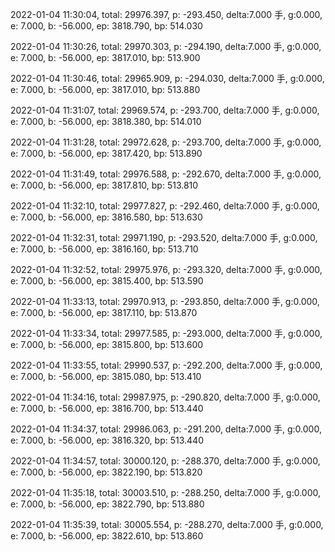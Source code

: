 2022-01-04 11:30:04, total: 29976.397, p: -293.450, delta:7.000 手, g:0.000, e: 7.000, b: -56.000, ep: 3818.790, bp: 514.030

2022-01-04 11:30:26, total: 29970.303, p: -294.190, delta:7.000 手, g:0.000, e: 7.000, b: -56.000, ep: 3817.010, bp: 513.900

2022-01-04 11:30:46, total: 29965.909, p: -294.030, delta:7.000 手, g:0.000, e: 7.000, b: -56.000, ep: 3817.010, bp: 513.880

2022-01-04 11:31:07, total: 29969.574, p: -293.700, delta:7.000 手, g:0.000, e: 7.000, b: -56.000, ep: 3818.380, bp: 514.010

2022-01-04 11:31:28, total: 29972.628, p: -293.700, delta:7.000 手, g:0.000, e: 7.000, b: -56.000, ep: 3817.420, bp: 513.890

2022-01-04 11:31:49, total: 29976.588, p: -292.670, delta:7.000 手, g:0.000, e: 7.000, b: -56.000, ep: 3817.810, bp: 513.810

2022-01-04 11:32:10, total: 29977.827, p: -292.460, delta:7.000 手, g:0.000, e: 7.000, b: -56.000, ep: 3816.580, bp: 513.630

2022-01-04 11:32:31, total: 29971.190, p: -293.520, delta:7.000 手, g:0.000, e: 7.000, b: -56.000, ep: 3816.160, bp: 513.710

2022-01-04 11:32:52, total: 29975.976, p: -293.320, delta:7.000 手, g:0.000, e: 7.000, b: -56.000, ep: 3815.400, bp: 513.590

2022-01-04 11:33:13, total: 29970.913, p: -293.850, delta:7.000 手, g:0.000, e: 7.000, b: -56.000, ep: 3817.110, bp: 513.870

2022-01-04 11:33:34, total: 29977.585, p: -293.000, delta:7.000 手, g:0.000, e: 7.000, b: -56.000, ep: 3815.800, bp: 513.600

2022-01-04 11:33:55, total: 29990.537, p: -292.200, delta:7.000 手, g:0.000, e: 7.000, b: -56.000, ep: 3815.080, bp: 513.410

2022-01-04 11:34:16, total: 29987.975, p: -290.820, delta:7.000 手, g:0.000, e: 7.000, b: -56.000, ep: 3816.700, bp: 513.440

2022-01-04 11:34:37, total: 29986.063, p: -291.200, delta:7.000 手, g:0.000, e: 7.000, b: -56.000, ep: 3816.320, bp: 513.440

2022-01-04 11:34:57, total: 30000.120, p: -288.370, delta:7.000 手, g:0.000, e: 7.000, b: -56.000, ep: 3822.190, bp: 513.820

2022-01-04 11:35:18, total: 30003.510, p: -288.250, delta:7.000 手, g:0.000, e: 7.000, b: -56.000, ep: 3822.790, bp: 513.880

2022-01-04 11:35:39, total: 30005.554, p: -288.270, delta:7.000 手, g:0.000, e: 7.000, b: -56.000, ep: 3822.610, bp: 513.860